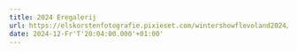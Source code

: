 ```yaml
---
title: 2024 Eregalerij
url: https://elskorstenfotografie.pixieset.com/wintershowflevoland2024/
date: 2024-12-Fr'T'20:04:00.000'+01:00'
---
```

